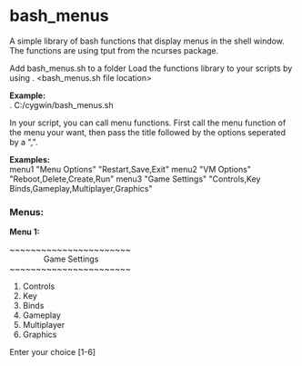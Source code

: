 # bash_menus
A simple library of bash functions that display menus in the shell window. The functions are using tput from the ncurses package.

Add bash_menus.sh to a folder
Load the functions library to your scripts by using
. <bash_menus.sh file location>

<b>Example:</b><br>
. C:/cygwin/bash_menus.sh

In your script, you can call menu functions. First call the menu function of the menu your want, then pass the title followed by the options seperated by a ",".

<b>Examples:</b> <br>
menu1 "Menu Options" "Restart,Save,Exit"
menu2 "VM Options" "Reboot,Delete,Create,Run"
menu3 "Game Settings" "Controls,Key Binds,Gameplay,Multiplayer,Graphics"

<h3>Menus:</h3>

<b>Menu 1:</b>

<p>
 ~~~~~~~~~~~~~~~~~~~~~~~<br>      
&emsp;&emsp;&emsp;&emsp;&nbsp;Game Settings<br>
 ~~~~~~~~~~~~~~~~~~~~~~~

 1. Controls
 2. Key
 3. Binds
 4. Gameplay
 5. Multiplayer
 6. Graphics

 Enter your choice [1-6]
</p>

